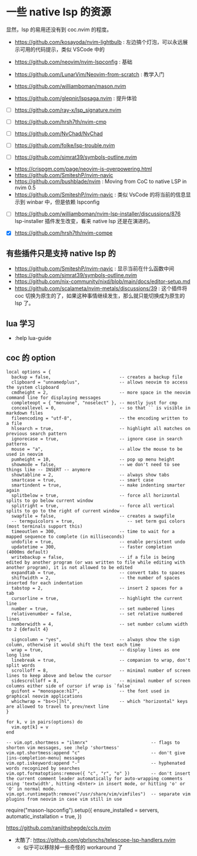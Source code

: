# 一些 native lsp 的资源

显然，lsp 的易用还没有到 coc.nvim 的程度。

- https://github.com/kosayoda/nvim-lightbulb : 左边搞个灯泡，可以永远展示可用的代码提示，类似 VSCode 中的

- https://github.com/neovim/nvim-lspconfig : 基础
- https://github.com/LunarVim/Neovim-from-scratch : 教学入门
- https://github.com/williamboman/mason.nvim

- https://github.com/glepnir/lspsaga.nvim : 提升体验
- [ ] https://github.com/ray-x/lsp_signature.nvim

- [ ] https://github.com/hrsh7th/nvim-cmp

- [ ] https://github.com/NvChad/NvChad

- [ ] https://github.com/folke/lsp-trouble.nvim
- [ ] https://github.com/simrat39/symbols-outline.nvim


- https://crispgm.com/page/neovim-is-overpowering.html
- https://github.com/SmiteshP/nvim-navic
- https://github.com/bushblade/nvim : Moving from CoC to native LSP in nvim 0.5
- https://github.com/SmiteshP/nvim-navic : 类似 VsCode 的将当前的信息显示到 winbar 中，但是依赖 lspconfig
- [ ] https://github.com/williamboman/nvim-lsp-installer/discussions/876 lsp-installer 插件发生改变，看来 native lsp 还是在演进的。


- [x] https://github.com/hrsh7th/nvim-compe

## 有些插件只是支持 native lsp 的
- https://github.com/SmiteshP/nvim-navic : 显示当前在什么函数中间
- https://github.com/simrat39/symbols-outline.nvim
- https://github.com/nix-community/nixd/blob/main/docs/editor-setup.md
- https://github.com/scalameta/nvim-metals/discussions/39 : 这个插件将 coc 切换为原生的了，如果这种事情继续发生，那么就只能切换成为原生的 lsp 了。

## lua 学习
- :help lua-guide

## coc 的 option

```plain
local options = {
  backup = false,                          -- creates a backup file
  clipboard = "unnamedplus",               -- allows neovim to access the system clipboard
  cmdheight = 2,                           -- more space in the neovim command line for displaying messages
  completeopt = { "menuone", "noselect" }, -- mostly just for cmp
  conceallevel = 0,                        -- so that `` is visible in markdown files
  fileencoding = "utf-8",                  -- the encoding written to a file
  hlsearch = true,                         -- highlight all matches on previous search pattern
  ignorecase = true,                       -- ignore case in search patterns
  mouse = "a",                             -- allow the mouse to be used in neovim
  pumheight = 10,                          -- pop up menu height
  showmode = false,                        -- we don't need to see things like -- INSERT -- anymore
  showtabline = 2,                         -- always show tabs
  smartcase = true,                        -- smart case
  smartindent = true,                      -- make indenting smarter again
  splitbelow = true,                       -- force all horizontal splits to go below current window
  splitright = true,                       -- force all vertical splits to go to the right of current window
  swapfile = false,                        -- creates a swapfile
  -- termguicolors = true,                    -- set term gui colors (most terminals support this)
  timeoutlen = 300,                        -- time to wait for a mapped sequence to complete (in milliseconds)
  undofile = true,                         -- enable persistent undo
  updatetime = 300,                        -- faster completion (4000ms default)
  writebackup = false,                     -- if a file is being edited by another program (or was written to file while editing with another program), it is not allowed to be edited
  expandtab = true,                        -- convert tabs to spaces
  shiftwidth = 2,                          -- the number of spaces inserted for each indentation
  tabstop = 2,                             -- insert 2 spaces for a tab
  cursorline = true,                       -- highlight the current line
  number = true,                           -- set numbered lines
  relativenumber = false,                  -- set relative numbered lines
  numberwidth = 4,                         -- set number column width to 2 {default 4}

  signcolumn = "yes",                      -- always show the sign column, otherwise it would shift the text each time
  wrap = true,                             -- display lines as one long line
  linebreak = true,                        -- companion to wrap, don't split words
  scrolloff = 8,                           -- minimal number of screen lines to keep above and below the cursor
  sidescrolloff = 8,                       -- minimal number of screen columns either side of cursor if wrap is `false`
  guifont = "monospace:h17",               -- the font used in graphical neovim applications
  whichwrap = "bs<>[]hl",                  -- which "horizontal" keys are allowed to travel to prev/next line
}

for k, v in pairs(options) do
  vim.opt[k] = v
end

-- vim.opt.shortmess = "ilmnrx"                        -- flags to shorten vim messages, see :help 'shortmess'
vim.opt.shortmess:append "c"                           -- don't give |ins-completion-menu| messages
vim.opt.iskeyword:append "-"                           -- hyphenated words recognized by searches
vim.opt.formatoptions:remove({ "c", "r", "o" })        -- don't insert the current comment leader automatically for auto-wrapping comments using 'textwidth', hitting <Enter> in insert mode, or hitting 'o' or 'O' in normal mode.
vim.opt.runtimepath:remove("/usr/share/vim/vimfiles")  -- separate vim plugins from neovim in case vim still in use
```


require("mason-lspconfig").setup({
	ensure_installed = servers,
	automatic_installation = true,
})

https://github.com/ranjithshegde/ccls.nvim

- 太酷了: https://github.com/gbrlsnchs/telescope-lsp-handlers.nvim
  - 似乎可以移除掉一些奇怪的 workaround 了
